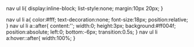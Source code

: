 nav ul li{
    display:inline-block;
    list-style:none;
    margin:10px 20px;
}

nav ul li a{
    color:#fff;
    text-decoration:none;
    font-size:18px;
    position:relative;
}
nav ul li a::after{
    content:'';
    width:0;
    height:3px;
    background:#ff004f;
    position:absolute;
    left:0;
    bottom:-6px;
    transition:0.5s;
}
nav ul li a:hover::after{
    width:100%;
}